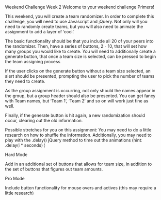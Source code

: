 Weekend Challenge Week 2
Welcome to your weekend challenge Primers!

This weekend, you will create a team randomizer. In order to complete this challenge, you will need to use Javascript and jQuery. Not only will you need to randomly create teams, but you will also need to animate the assignment to add a layer of ‘cool’.

The basic functionality should be that you include all 20 of your peers into the randomizer. Then, have a series of buttons, 2 - 10, that will set how many groups you would like to create. You will need to additionally create a generate button, that once a team size is selected, can be pressed to begin the team assigning process.

If the user clicks on the generate button without a team size selected, an alert should be presented, prompting the user to pick the number of teams they need to create.

As the group assignment is occurring, not only should the names appear in the group, but a group header should also be presented. You can get fancy with Team names, but ‘Team 1’, ‘Team 2’ and so on will work just fine as well.

Finally, if the generate button is hit again, a new randomization should occur, clearing out the old information.

Possible stretches for you on this assignment: You may need to do a little research on how to shuffle the information. Additionally, you may need to play with the .delay() jQuery method to time out the animations (hint: .delay(i * seconds) )

Hard Mode

Add in an additional set of buttons that allows for team size, in addition to the set of buttons that figures out team amounts.

Pro Mode

Include button functionality for mouse overs and actives (this may require a little research)
